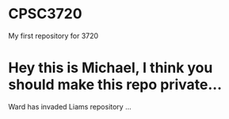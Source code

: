 # CPSC3720
My first repository for 3720
# Hey this is Michael, I think you should make this repo private... 
Ward has invaded Liams repository ...
